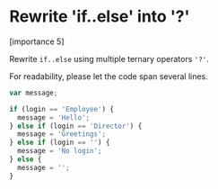 # Rewrite 'if..else' into '?'

[importance 5]

Rewrite `if..else` using multiple ternary operators `'?'`. 

For readability, please let the code span several lines.

```js
var message;

if (login == 'Employee') {
  message = 'Hello';
} else if (login == 'Director') {
  message = 'Greetings';
} else if (login == '') {
  message = 'No login';
} else {
  message = '';
}
```


